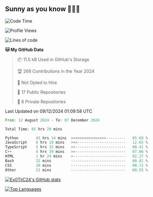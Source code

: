 ## Sunny as you know 🫨🫨👋

<!--START_SECTION:waka-->
![Code Time](http://img.shields.io/badge/Code%20Time-65%20hrs%2049%20mins-blue)

![Profile Views](http://img.shields.io/badge/Profile%20Views-24-blue)

![Lines of code](https://img.shields.io/badge/From%20Hello%20World%20I%27ve%20Written-203.4%20thousand%20lines%20of%20code-blue)

**🐱 My GitHub Data** 

> 📦 11.5 kB Used in GitHub's Storage 
 > 
> 🏆 268 Contributions in the Year 2024
 > 
> 🚫 Not Opted to Hire
 > 
> 📜 17 Public Repositories 
 > 
> 🔑 6 Private Repositories 
 > 

 Last Updated on 09/12/2024 01:09:58 UTC
<!--END_SECTION:waka-->

<!--START_SECTION:code-->

```rust
From: 12 August 2024 - To: 07 December 2024

Total Time: 65 hrs 28 mins

Python        43 hrs 14 mins  >>>>>>>>>>>>>>>>---------   65.69 %
JavaScript    8 hrs 19 mins   >>>----------------------   12.65 %
TypeScript    5 hrs 32 mins   >>-----------------------   08.41 %
C++           4 hrs 39 mins   >>-----------------------   07.06 %
HTML          1 hr 29 mins    >------------------------   02.27 %
Bash          32 mins         -------------------------   00.81 %
CSS           28 mins         -------------------------   00.72 %
Other         21 mins         -------------------------   00.55 %
```

<!--END_SECTION:code-->
<a href="http://www.github.com/Ex0TiiC24"><img src="https://github-readme-stats.vercel.app/api?username=Ex0TiiC24&show_icons=true&hide=&count_private=true&title_color=0891b2&text_color=ffffff&icon_color=0891b2&bg_color=1c1917&hide_border=true&show_icons=true" alt="Ex0TiiC24's GitHub stats" /></a>

<a href="https://github.com/Ex0TiiC24" align="left"><img src="https://github-readme-stats.vercel.app/api/top-langs/?username=Ex0TiiC24&langs_count=10&title_color=0891b2&text_color=ffffff&icon_color=0891b2&bg_color=1c1917&hide_border=true&locale=en&custom_title=Top%20%Languages" alt="Top Languages" /></a>

